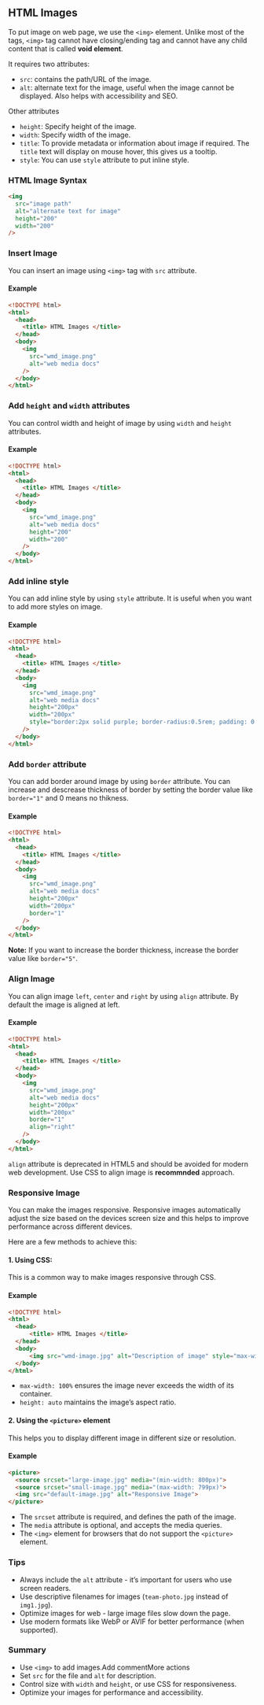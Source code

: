 ## HTML Images

To put image on web page, we use the `<img>` element. Unlike most of the tags, `<img>` tag cannot have closing/ending tag and cannot have any child content that is called **void element**.

It requires two attributes:  
- `src`: contains the path/URL of the image.  
- `alt`: alternate text for the image, useful when the image cannot be displayed. Also helps with accessibility and SEO.

Other attributes  
- `height`: Specify height of the image.
- `width`: Specify width of the image.
- `title`: To provide metadata or information about image if required. The `title` text will display on mouse hover, this gives us a tooltip.
- `style`: You can use `style` attribute to put inline style. 

### HTML Image Syntax

```html
<img 
  src="image path" 
  alt="alternate text for image" 
  height="200" 
  width="200" 
/>
```

### Insert Image

You can insert an image using `<img>` tag with `src` attribute.

#### Example

```html
<!DOCTYPE html>
<html>
  <head>
    <title> HTML Images </title>
  </head>
  <body>
    <img 
      src="wmd_image.png" 
      alt="web media docs" 
    />
  </body>
</html> 
```

### Add `height` and `width` attributes

You can control width and height of image by using `width` and `height` attributes.

#### Example

```html
<!DOCTYPE html>
<html>
  <head>
    <title> HTML Images </title>
  </head>
  <body>
    <img 
      src="wmd_image.png" 
      alt="web media docs" 
      height="200" 
      width="200" 
    />
  </body>
</html> 
```

### Add inline style

You can add inline style by using `style` attribute. It is useful when you want to add more styles on image.

#### Example

```html
<!DOCTYPE html>
<html>
  <head>
    <title> HTML Images </title>
  </head>
  <body>
    <img 
      src="wmd_image.png" 
      alt="web media docs" 
      height="200px" 
      width="200px" 
      style="border:2px solid purple; border-radius:0.5rem; padding: 0.25rem" 
    />
  </body>
</html> 
```

### Add `border` attribute

You can add border around image by using `border` attribute. You can increase and descrease thickness of border by setting the border value like `border="1"` and 0 means no thikness.

#### Example

```html
<!DOCTYPE html>
<html>
  <head>
    <title> HTML Images </title>
  </head>
  <body>
    <img 
      src="wmd_image.png" 
      alt="web media docs" 
      height="200px" 
      width="200px" 
      border="1"
    />
  </body>
</html> 
```

**Note:** If you want to increase the border thickness, increase the border value like `border="5"`.


### Align Image

You can align image `left`, `center` and `right` by using `align` attribute. By default the image is aligned at left.

#### Example

```html
<!DOCTYPE html>
<html>
  <head>
    <title> HTML Images </title>
  </head>
  <body>
    <img 
      src="wmd_image.png" 
      alt="web media docs" 
      height="200px" 
      width="200px" 
      border="1"
      align="right"
    />
  </body>
</html> 
```

`align` attribute is deprecated in HTML5 and should be avoided for modern web development. Use CSS to align image is **recommnded** approach.

### Responsive Image

You can make the images responsive. Responsive images automatically adjust the size based on the devices screen size and this helps to improve performance across different devices.

Here are a few methods to achieve this:

#### 1. Using CSS:

This is a common way to make images responsive through CSS.

#### Example

```html
<!DOCTYPE html>
<html>
  <head>
      <title> HTML Images </title>
  </head>
  <body>
      <img src="wmd-image.jpg" alt="Description of image" style="max-width: 100%; height: auto;" />
  </body>
</html>
```
	
- `max-width: 100%` ensures the image never exceeds the width of its container.
- `height: auto` maintains the image’s aspect ratio.

#### 2. Using the `<picture>` element 

This helps you to display different image in different size or resolution.

#### Example

```html
<picture>
  <source srcset="large-image.jpg" media="(min-width: 800px)">
  <source srcset="small-image.jpg" media="(max-width: 799px)">
  <img src="default-image.jpg" alt="Responsive Image">
</picture>
```

- The `srcset` attribute is required, and defines the path of the image.
- The `media` attribute is optional, and accepts the media queries.
- The `<img>` element for browsers that do not support the `<picture>` element.


### Tips

- Always include the `alt` attribute - it’s important for users who use screen readers.
- Use descriptive filenames for images (`team-photo.jpg` instead of `img1.jpg`).
- Optimize images for web - large image files slow down the page.
- Use modern formats like WebP or AVIF for better performance (when supported).

### Summary

- Use `<img>` to add images.Add commentMore actions
- Set `src` for the file and `alt` for description.
- Control size with `width` and `height`, or use CSS for responsiveness.
- Optimize your images for performance and accessibility.
